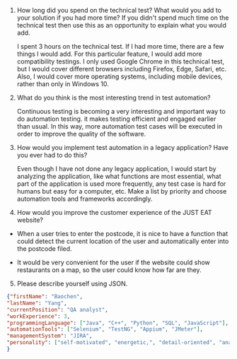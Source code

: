 1.	How long did you spend on the technical test? What would you add to your solution if you had more time? If you didn't spend much time on the technical test then use this as an opportunity to explain what you would add.

    I spent 3 hours on the technical test. If I had more time, there are a few things I would add. For this particular feature, I would add more compatibility testings. I only used Google Chrome in this technical test, but I would cover different browsers including Firefox, Edge, Safari, etc. Also, I would cover more operating systems, including mobile devices, rather than only in Windows 10. 


2.	What do you think is the most interesting trend in test automation?

    Continuous testing is becoming a very interesting and important way to do automation testing. it makes testing efficient and engaged earlier than usual. In this way, more automation test cases will be executed in order to improve the quality of the software. 

3.	How would you implement test automation in a legacy application? Have you ever had to do this?

    Even though I have not done any legacy application, I would start by analyzing the application, like what functions are most essential, what part of the application is used more frequently, any test case is hard for humans but easy for a computer, etc. Make a list by priority and choose automation tools and frameworks accordingly.


4.	How would you improve the customer experience of the JUST EAT website?

 * When a user tries to enter the postcode, it is nice to have a function that could detect the current location of the user and automatically enter into the postcode filed. 

* It would be very convenient for the user if the website could show restaurants on a map, so the user could know how far are they.



5.	Please describe yourself using JSON.

```JSON
{"firstName": "Baochen",
"lastName": "Yang",
"currentPosition": "QA analyst",
"workExperience": 3,
"programmingLanguage": ["Java", "C++", "Python", "SQL", "JavaScript"],
"automationTools": ["Selenium", "TestNG", "Appium", "JMeter"],
"managementSystem": "JIRA",
"personality": ["self-motivated", "energetic,", "detail-oriented", "analytical thinking", "well organized", "supportive team player"],
}



